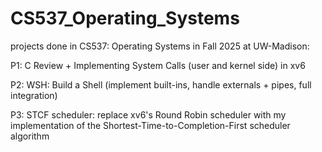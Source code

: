 # CS537_Operating_Systems
projects done in CS537: Operating Systems in Fall 2025 at UW-Madison:

P1: C Review + Implementing System Calls (user and kernel side) in xv6

P2: WSH: Build a Shell (implement built-ins, handle externals + pipes, full integration)

P3: STCF scheduler: replace xv6's Round Robin scheduler with my implementation of the Shortest-Time-to-Completion-First scheduler algorithm

